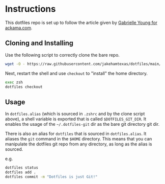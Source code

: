 # Instructions

This dotfiles repo is set up to follow the article given by [Gabrielle Young for ackama.com][1].

## Cloning and Installing

Use the following script to correctly clone the bare repo.

```sh
wget -O - https://raw.githubusercontent.com/jakehamtexas/dotfiles/main/scripts/clone.sh | sh
```

Next, restart the shell and use `checkout` to "install" the home directory.

```sh
exec zsh
dotfiles checkout
```

## Usage

In `dotfiles.alias` (which is sourced in `.zshrc` and by the clone script above), a shell variable is exported
that is called `$DOTFILES_GIT_DIR`. It enables the usage of the `~/.dotfiles-git` dir as the bare git directory
git dir.

There is also an alias for `dotfiles` that is sourced in `dotfiles.alias`. It aliases the `git` command in the `$HOME`
directory. This means that you can manipulate the dotfiles git repo from any directory, as long as the alias is sourced.

e.g.

```sh
dotfiles status
dotfiles add .
dotfiles commit -m "Dotfiles is just Git!"
```

[1]: https://www.ackama.com/what-we-think/the-best-way-to-store-your-dotfiles-a-bare-git-repository-explained/

